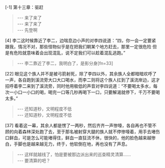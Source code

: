 
[-1] 第十三章：驱赶
>--- 来了来了<br>
>--- 来了来了<br>
>--- 先登啊<br>

[4] 李二这时候靠近了李二，边喘息边小声的对李四说道：“四，你一会一定要紧跟我，情况不对，那些怪物似乎是在把我们朝某个地方赶去，那里一定很危险 但是有危险就意味着会出现混乱，说不定我们可以趁着混乱逃跑。”
>--- 李二靠近了李二，我明白了，是影分身[fn=33]<br>

[22] 眼见这个族人并不是被弓箭射死，除了李四以外，其余族人全都暗暗欢呼了一声，各自跑到溪流旁大口大口喝水，而李二则将这个族人扛到了溪流岸边，这才招呼着李二来到了溪流旁，同时他用极低的声音对李四说道：“不要喝太多水，每次一小口一小口的喝，喝完一口等几秒再喝下一口，只要解渴就停下，千万不要喝太多。”
>--- 还知道秒，文明程度不低<br>
>--- 还知道秒，文明程度不低<br>

[37] 看着这一幕，其余人都是愣了一两秒，然后齐齐一声惨嚎，各自再也不管不顾的向着森林深处跑了去，至于那名被射穿大腿的族人就不停惨嚎着，用手去堵伤口鲜血，可是怎么可能堵得住，鲜血一直狂流不休，很快的，他的脸色越来越惨白，手脚也是越来越无力，终于，他软倒在地，再也没有了声息。
>--- 这样就越线了，怕是要被那边派出来的巡查精灵清算……<br>
>--- 要清算的吧？<br>
